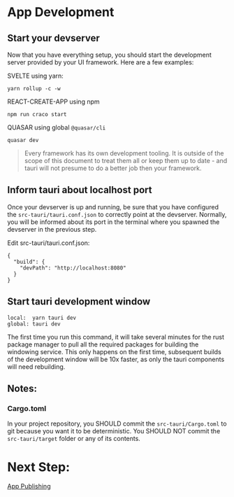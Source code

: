 # App Development

## Start your devserver
Now that you have everything setup, you should start the development server provided by your UI framework. Here are a few examples:

SVELTE using yarn:
```
yarn rollup -c -w
```

REACT-CREATE-APP using npm
```
npm run craco start
```

QUASAR using global `@quasar/cli`
```
quasar dev
```

> Every framework has its own development tooling. It is outside of the scope of this document to treat them all or keep them up to date - and tauri will not presume to do a better job then your framework.

## Inform tauri about localhost port
Once your devserver is up and running, be sure that you have configured the `src-tauri/tauri.conf.json` to correctly point at the devserver. Normally, you will be informed about its port in the terminal where you spawned the devserver in the previous step.

Edit src-tauri/tauri.conf.json:
```
{
  "build": {
    "devPath": "http://localhost:8080"
  }
}
```

## Start tauri development window
```
local:  yarn tauri dev
global: tauri dev
```

The first time you run this command, it will take several minutes for the rust package manager to pull all the required packages for building the windowing service. This only happens on the first time, subsequent builds of the development window will be 10x faster, as only the tauri components will need rebuilding.

## Notes:

### Cargo.toml
In your project repository, you SHOULD commit the `src-tauri/Cargo.toml` to git because you want it to be deterministic. You SHOULD NOT commit the `src-tauri/target` folder or any of its contents.

# Next Step:
[App Publishing](https://github.com/tauri-apps/tauri/wiki/07.-App-Publishing)